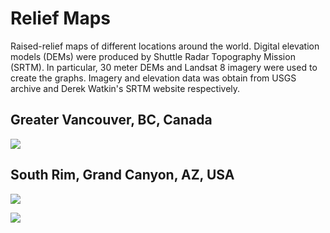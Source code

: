 # Relief Maps

Raised-relief maps of different locations around the world. Digital elevation models (DEMs) were produced by Shuttle Radar Topography Mission (SRTM). In particular, 30 meter DEMs and Landsat 8 imagery were used to create the graphs. Imagery and elevation data was obtain from USGS archive and  Derek Watkin's SRTM website respectively.

## Greater Vancouver, BC, Canada

<img src="figures/vancouver.gif" ></img>

## South Rim, Grand Canyon, AZ, USA

<img src="figures/grandcanyon.gif" ></img>

<img src="figures/grandcanyon_water.gif" ></img>